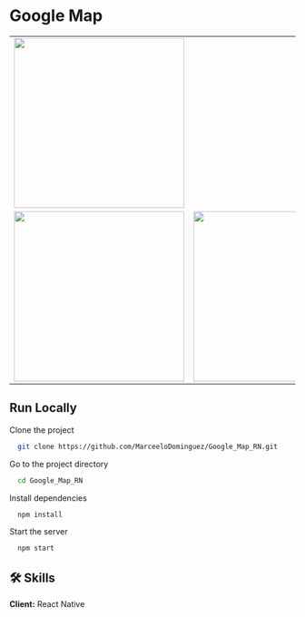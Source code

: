 # Google Map

<table>
<tr>
  <td><img src="https://github.com/MarceeloDominguez/Google_Map_RN/assets/70117105/1c470a55-ca48-4830-aae8-b36da6b2448e" width="300"></td>
  <tr />
  <td><img src="https://github.com/MarceeloDominguez/Google_Map_RN/assets/70117105/295a5fda-efeb-4f37-80d8-a4f7e93ae0ac" width="300"></td>
  <td><img src="https://github.com/MarceeloDominguez/Google_Map_RN/assets/70117105/0bf520cd-3f58-44cf-9c1a-506164a49273" width="300"></td>
</tr>
</table>

## Run Locally

Clone the project

```bash
  git clone https://github.com/MarceeloDominguez/Google_Map_RN.git
```

Go to the project directory

```bash
  cd Google_Map_RN
```

Install dependencies

```bash
  npm install
```

Start the server

```bash
  npm start
```

## 🛠 Skills
**Client:** React Native
